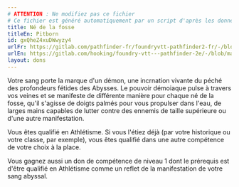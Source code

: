 ```yaml
---
# ATTENTION : Ne modifiez pas ce fichier
# Ce fichier est généré automatiquement par un script d'après les données du module Foundry VTT officiel et de sa traduction
title: Né de la fosse
titleEn: Pitborn
id: gxQheZ4xuDWwyzy4
urlFr: https://gitlab.com/pathfinder-fr/foundryvtt-pathfinder2-fr/-/blob/master/data/feats/gxQheZ4xuDWwyzy4.htm
urlEn: https://gitlab.com/hooking/foundry-vtt---pathfinder-2e/-/blob/master/packs/data/feats.db/pitborn.json
layout: dons
---
```

Votre sang porte la marque d'un démon, une incrnation vivante du péché des profondeurs fétides des Abysses. Le pouvoir démoiaque pulse à travers vos veines et se manifeste de différente manière pour chaque né de la fosse, qu'il s'agisse de doigts palmés pour vous propulser dans l'eau, de larges mains capables de lutter contre des ennemis de taille supérieure ou d'une autre manifestation.

Vous êtes qualifié en Athlétisme. Si vous l'étiez déjà (par votre historique ou votre classe, par exemple), vous êtes qualifié dans une autre compétence de votre choix à la place.

Vous gagnez aussi un don de compétence de niveau 1 dont le prérequis est d'être qualifié en Athlétisme comme un reflet de la manifestation de votre sang abyssal.

